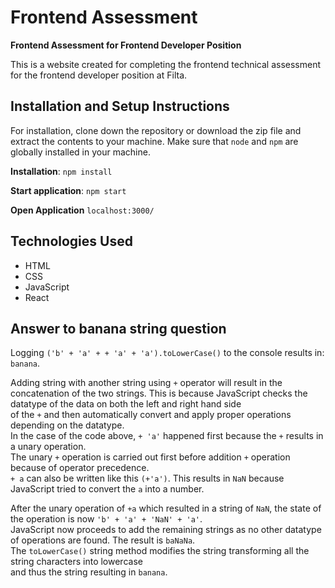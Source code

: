 # Frontend Assessment

**Frontend Assessment for Frontend Developer Position**

This is a website created for completing the frontend technical assessment for the frontend developer position at Filta.

## Installation and Setup Instructions

For installation, clone down the repository or download the zip file and extract the contents to your machine. Make sure that `node` and `npm` are globally installed in your machine.

**Installation**:
`npm install`

**Start application**:
`npm start`

**Open Application**
`localhost:3000/`

## Technologies Used

- HTML
- CSS
- JavaScript
- React

## Answer to banana string question

Logging `('b' + 'a' + + 'a' + 'a').toLowerCase()` to the console results in: `banana`.

Adding string with another string using `+` operator will result in the  
concatenation of the two strings. This is because JavaScript checks the datatype of the data on both the left and right hand side  
 of the `+` and then automatically convert and apply proper operations depending on the datatype.  
In the case of the code above, `+ 'a'` happened first because the `+` results in a unary operation.  
The unary `+` operation is carried out first before addition `+` operation because of operator precedence.  
`+ a` can also be written like this `(+'a')`.
This results in `NaN` because JavaScript tried to convert the `a` into a number.

After the unary operation of `+a` which resulted in a string of `NaN`, the state of the operation is now `'b' + 'a' + 'NaN' + 'a'`.  
JavaScript now proceeds to add the remaining strings as no other datatype of operations are found. The result is `baNaNa`.  
The `toLowerCase()` string method modifies the string transforming all the string characters into lowercase  
and thus the string resulting in `banana`.
